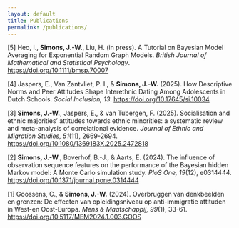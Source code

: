 ```yaml
---
layout: default
title: Publications
permalink: /publications/
---
```


[5] Heo, I., **Simons, J.-W.**, Liu, H. (in press). A Tutorial on Bayesian Model Averaging for Exponential Random Graph Models. *British Journal of Mathematical and Statistical Psychology*. <a href="https://doi.org/10.1111/bmsp.70007"> https://doi.org/10.1111/bmsp.70007</a>  

[4] Jaspers, E., Van Zantvliet, P. I., & **Simons, J.-W.** (2025). How Descriptive Norms and Peer Attitudes Shape Interethnic Dating Among Adolescents in Dutch Schools. *Social Inclusion, 13*. <a href="https://doi.org/10.17645/si.10034"> https://doi.org/10.17645/si.10034</a>  

[3] **Simons, J.-W.**, Jaspers, E., & van Tubergen, F. (2025). Socialisation and ethnic majorities’ attitudes towards ethnic minorities: a systematic review and meta-analysis of correlational evidence. *Journal of Ethnic and Migration Studies, 51*(11), 2669-2694. <a href="https://doi.org/10.1080/1369183X.2025.2472818"> https://doi.org/10.1080/1369183X.2025.2472818</a>

[2] **Simons, J.-W.**, Boverhof, B.-J., & Aarts, E. (2024). The influence of observation sequence features on the performance of the Bayesian hidden Markov model: A Monte Carlo simulation study. *PloS One, 19*(12), e0314444. <a href="https://doi.org/10.1371/journal.pone.0314444"> https://doi.org/10.1371/journal.pone.0314444</a>

[1] Goossens, C., & **Simons, J.-W.** (2024). Overbruggen van denkbeelden en grenzen: De effecten van opleidingsniveau op anti-immigratie attituden in West-en Oost-Europa. *Mens & Maatschappij, 99*(1), 33-61. <a href="https://doi.org/10.5117/MEM2024.1.003.GOOS"> https://doi.org/10.5117/MEM2024.1.003.GOOS</a>



